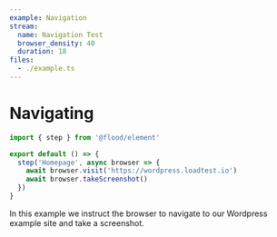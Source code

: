 ```yaml
---
example: Navigation
stream:
  name: Navigation Test
  browser_density: 40
  duration: 18
files:
  - ./example.ts
---
```


# Navigating

```typescript
import { step } from '@flood/element'

export default () => {
  step('Homepage', async browser => {
    await browser.visit('https://wordpress.loadtest.io')
    await browser.takeScreenshot()
  })
}
```

In this example we instruct the browser to navigate to our Wordpress example site and take a screenshot.
